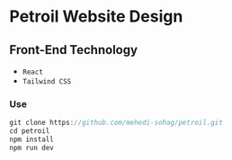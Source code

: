 # Petroil Website Design

## Front-End Technology

- `React`
- `Tailwind CSS`

### Use

```js
git clone https://github.com/mehedi-sohag/petroil.git
cd petroil
npm install
npm run dev

```
